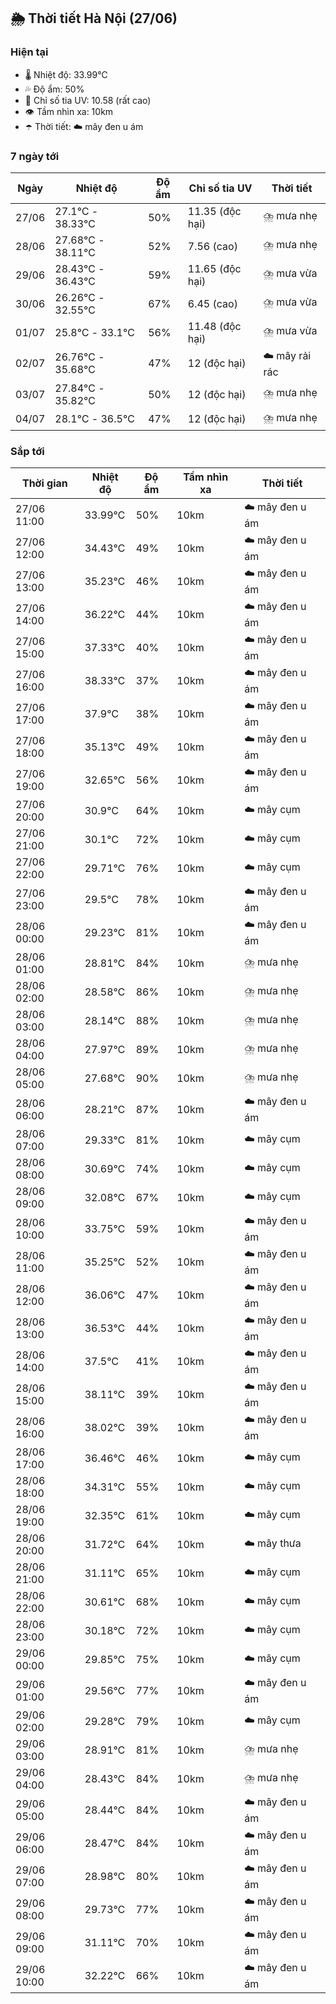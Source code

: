 ## 🌦️ Thời tiết Hà Nội (27/06)

### Hiện tại

- 🌡️ Nhiệt độ: 33.99℃
- 💦 Độ ẩm: 50%
- 🌟 Chỉ số tia UV: 10.58 (rất cao)
- 👁️ Tầm nhìn xa: 10km
- ☂️ Thời tiết: ☁️ mây đen u ám

### 7 ngày tới

| Ngày | Nhiệt độ | Độ ẩm | Chỉ số tia UV | Thời tiết |
| --- | --- | --- | --- | --- |
| 27/06 | 27.1℃ - 38.33℃ | 50% | 11.35 (độc hại) | ⛈️ mưa nhẹ |
| 28/06 | 27.68℃ - 38.11℃ | 52% | 7.56 (cao) | ⛈️ mưa nhẹ |
| 29/06 | 28.43℃ - 36.43℃ | 59% | 11.65 (độc hại) | ⛈️ mưa vừa |
| 30/06 | 26.26℃ - 32.55℃ | 67% | 6.45 (cao) | ⛈️ mưa vừa |
| 01/07 | 25.8℃ - 33.1℃ | 56% | 11.48 (độc hại) | ⛈️ mưa vừa |
| 02/07 | 26.76℃ - 35.68℃ | 47% | 12 (độc hại) | ☁️ mây rải rác |
| 03/07 | 27.84℃ - 35.82℃ | 50% | 12 (độc hại) | ⛈️ mưa nhẹ |
| 04/07 | 28.1℃ - 36.5℃ | 47% | 12 (độc hại) | ⛈️ mưa nhẹ |

### Sắp tới

| Thời gian | Nhiệt độ | Độ ẩm | Tầm nhìn xa | Thời tiết |
| --- | --- | --- | --- | --- |
| 27/06 11:00 | 33.99℃ | 50% | 10km | ☁️ mây đen u ám |
| 27/06 12:00 | 34.43℃ | 49% | 10km | ☁️ mây đen u ám |
| 27/06 13:00 | 35.23℃ | 46% | 10km | ☁️ mây đen u ám |
| 27/06 14:00 | 36.22℃ | 44% | 10km | ☁️ mây đen u ám |
| 27/06 15:00 | 37.33℃ | 40% | 10km | ☁️ mây đen u ám |
| 27/06 16:00 | 38.33℃ | 37% | 10km | ☁️ mây đen u ám |
| 27/06 17:00 | 37.9℃ | 38% | 10km | ☁️ mây đen u ám |
| 27/06 18:00 | 35.13℃ | 49% | 10km | ☁️ mây đen u ám |
| 27/06 19:00 | 32.65℃ | 56% | 10km | ☁️ mây đen u ám |
| 27/06 20:00 | 30.9℃ | 64% | 10km | ☁️ mây cụm |
| 27/06 21:00 | 30.1℃ | 72% | 10km | ☁️ mây cụm |
| 27/06 22:00 | 29.71℃ | 76% | 10km | ☁️ mây cụm |
| 27/06 23:00 | 29.5℃ | 78% | 10km | ☁️ mây đen u ám |
| 28/06 00:00 | 29.23℃ | 81% | 10km | ☁️ mây đen u ám |
| 28/06 01:00 | 28.81℃ | 84% | 10km | ⛈️ mưa nhẹ |
| 28/06 02:00 | 28.58℃ | 86% | 10km | ⛈️ mưa nhẹ |
| 28/06 03:00 | 28.14℃ | 88% | 10km | ⛈️ mưa nhẹ |
| 28/06 04:00 | 27.97℃ | 89% | 10km | ⛈️ mưa nhẹ |
| 28/06 05:00 | 27.68℃ | 90% | 10km | ⛈️ mưa nhẹ |
| 28/06 06:00 | 28.21℃ | 87% | 10km | ☁️ mây đen u ám |
| 28/06 07:00 | 29.33℃ | 81% | 10km | ☁️ mây cụm |
| 28/06 08:00 | 30.69℃ | 74% | 10km | ☁️ mây cụm |
| 28/06 09:00 | 32.08℃ | 67% | 10km | ☁️ mây cụm |
| 28/06 10:00 | 33.75℃ | 59% | 10km | ☁️ mây đen u ám |
| 28/06 11:00 | 35.25℃ | 52% | 10km | ☁️ mây đen u ám |
| 28/06 12:00 | 36.06℃ | 47% | 10km | ☁️ mây đen u ám |
| 28/06 13:00 | 36.53℃ | 44% | 10km | ☁️ mây đen u ám |
| 28/06 14:00 | 37.5℃ | 41% | 10km | ☁️ mây đen u ám |
| 28/06 15:00 | 38.11℃ | 39% | 10km | ☁️ mây đen u ám |
| 28/06 16:00 | 38.02℃ | 39% | 10km | ☁️ mây đen u ám |
| 28/06 17:00 | 36.46℃ | 46% | 10km | ☁️ mây cụm |
| 28/06 18:00 | 34.31℃ | 55% | 10km | ☁️ mây cụm |
| 28/06 19:00 | 32.35℃ | 61% | 10km | ☁️ mây cụm |
| 28/06 20:00 | 31.72℃ | 64% | 10km | ☁️ mây thưa |
| 28/06 21:00 | 31.11℃ | 65% | 10km | ☁️ mây cụm |
| 28/06 22:00 | 30.61℃ | 68% | 10km | ☁️ mây cụm |
| 28/06 23:00 | 30.18℃ | 72% | 10km | ☁️ mây cụm |
| 29/06 00:00 | 29.85℃ | 75% | 10km | ☁️ mây cụm |
| 29/06 01:00 | 29.56℃ | 77% | 10km | ☁️ mây đen u ám |
| 29/06 02:00 | 29.28℃ | 79% | 10km | ☁️ mây cụm |
| 29/06 03:00 | 28.91℃ | 81% | 10km | ⛈️ mưa nhẹ |
| 29/06 04:00 | 28.43℃ | 84% | 10km | ⛈️ mưa nhẹ |
| 29/06 05:00 | 28.44℃ | 84% | 10km | ☁️ mây đen u ám |
| 29/06 06:00 | 28.47℃ | 84% | 10km | ☁️ mây đen u ám |
| 29/06 07:00 | 28.98℃ | 80% | 10km | ☁️ mây đen u ám |
| 29/06 08:00 | 29.73℃ | 77% | 10km | ☁️ mây đen u ám |
| 29/06 09:00 | 31.11℃ | 70% | 10km | ☁️ mây đen u ám |
| 29/06 10:00 | 32.22℃ | 66% | 10km | ☁️ mây đen u ám |
